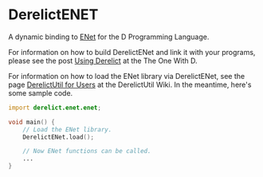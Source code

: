 DerelictENET
============

A dynamic binding to [ENet](http://enet.bespin.org/) for the D Programming Language.

For information on how to build DerelictENet and link it with your programs, please see the post [Using Derelict](http://dblog.aldacron.net/derelict-help/using-derelict/) at the The One With D.

For information on how to load the ENet library via DerelictENet, see the page [DerelictUtil for Users](https://github.com/DerelictOrg/DerelictUtil/wiki/DerelictUtil-for-Users) at the DerelictUtil Wiki. In the meantime, here's some sample code.

```D
import derelict.enet.enet;

void main() {
    // Load the ENet library.
    DerelictENet.load();

    // Now ENet functions can be called.
    ...
}
```
